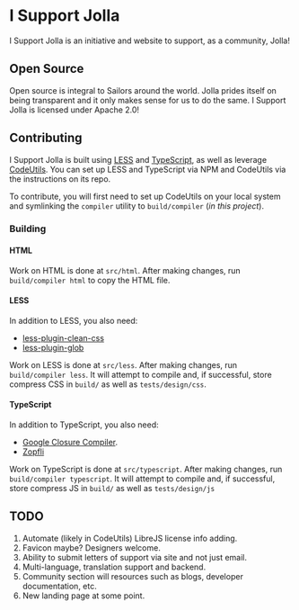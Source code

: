 # I Support Jolla #

I Support Jolla is an initiative and website to support, as a community, Jolla!

## Open Source ##

Open source is integral to Sailors around the world. Jolla prides itself on being transparent and it only makes sense for us to do the same. I Support Jolla is licensed under Apache 2.0!

## Contributing ##

I Support Jolla is built using [LESS](http://lesscss.org) and [TypeScript](http://typescriptlang.org), as well as leverage [CodeUtils](https://github.com/StroblIndustries/CodeUtils). You can set up LESS and TypeScript via NPM and CodeUtils via the instructions on its repo.

To contribute, you will first need to set up CodeUtils on your local system and symlinking the `compiler` utility to `build/compiler` (*in this project*).

### Building ###

#### HTML ####

Work on HTML is done at `src/html`. After making changes, run `build/compiler html` to copy the HTML file.

#### LESS ####

In addition to LESS, you also need:

- [less-plugin-clean-css](https://www.npmjs.com/package/less-plugin-clean-css)
- [less-plugin-glob](https://www.npmjs.com/package/less-plugin-glob)

Work on LESS is done at `src/less`. After making changes, run `build/compiler less`. It will attempt to compile and, if successful, store compress CSS in `build/` as well as `tests/design/css`.

#### TypeScript ####

In addition to TypeScript, you also need:

- [Google Closure Compiler](https://www.npmjs.com/package/closurecompiler).
- [Zopfli](https://github.com/google/zopfli)

Work on TypeScript is done at `src/typescript`. After making changes, run `build/compiler typescript`. It will attempt to compile and, if successful, store compress JS in `build/` as well as `tests/design/js`

## TODO ##

1. Automate (likely in CodeUtils) LibreJS license info adding.
2. Favicon maybe? Designers welcome.
3. Ability to submit letters of support via site and not just email.
4. Multi-language, translation support and backend.
5. Community section will resources such as blogs, developer documentation, etc.
6. New landing page at some point.